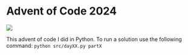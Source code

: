 # Advent of Code 2024

![](https://img.shields.io/badge/stars%20⭐-8-yellow)

This advent of code I did in Python.
To run a solution use the following command: `python src/dayXX.py partX`
